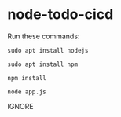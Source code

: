 # node-todo-cicd

Run these commands:


`sudo apt install nodejs`


`sudo apt install npm`


`npm install`

`node app.js`

IGNORE
